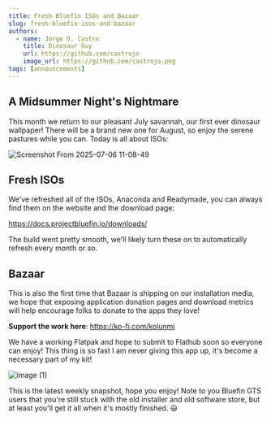```yaml
--- 
title: Fresh Bluefin ISOs and Bazaar 
slug: fresh-bluefin-isos-and-bazaar
authors:
  - name: Jorge O. Castro
    title: Dinosaur Guy
    url: https://github.com/castrojo
    image_url: https://github.com/castrojo.png
tags: [announcements]
---
```


## A Midsummer Night's Nightmare 

This month we return to our pleasant July savannah, our first ever dinosaur wallpaper! There will be a brand new one for August, so enjoy the serene pastures while you can. Today is all about ISOs: 

![Screenshot From 2025-07-06 11-08-49](https://github.com/user-attachments/assets/4f7dc8e6-7797-46f1-aa56-1846a95fee64)

## Fresh ISOs

We've refreshed all of the ISOs, Anaconda and Readymade, you can always find them on the website and the download page:

https://docs.projectbluefin.io/downloads/

The build went pretty smooth, we'll likely turn these on to automatically refresh every month or so. 

## Bazaar

This is also the first time that Bazaar is shipping on our installation media, we hope that exposing application donation pages and download metrics will help encourage folks to donate to the apps they love!

**Support the work here**: https://ko-fi.com/kolunmi

We have a working Flatpak and hope to submit to Flathub soon so everyone can enjoy! This thing is so fast I am never giving this app up, it's become a necessary part of my kit!

![image (1)](https://github.com/user-attachments/assets/a4bf1eba-cd77-4de8-ac4a-fcedcba073c4)


This is the latest weekly snapshot, hope you enjoy! Note to you Bluefin GTS users that you're still stuck with the old installer and old software store, but at least you'll get it all when it's mostly finished. :smiley:
